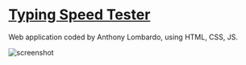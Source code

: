 # [Typing Speed Tester](https://codepen.io/anthonylombardo321/full/vYdPOBX)

Web application coded by Anthony Lombardo, using HTML, CSS, JS.

![screenshot](https://i.imgur.com/NNcratn.png)
